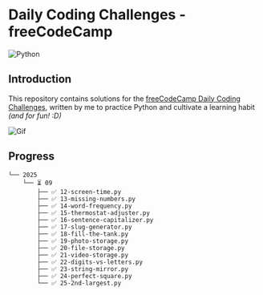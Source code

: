 # Daily Coding Challenges - freeCodeCamp

![Python](https://img.shields.io/badge/Python-FFD43B?style=for-the-badge&logo=python&logoColor=blue)

## Introduction

This repository contains solutions for the [freeCodeCamp Daily Coding Challenges](https://www.freecodecamp.org/learn/daily-coding-challenge/archive), written by me to practice Python and cultivate a learning habit *(and for fun! :D)*

![Gif](https://giffiles.alphacoders.com/297/2970.gif)

## Progress

```
└── 2025
    └── ⏳ 09
        ├── ✅ 12-screen-time.py
        ├── ✅ 13-missing-numbers.py
        ├── ✅ 14-word-frequency.py
        ├── ✅ 15-thermostat-adjuster.py
        ├── ✅ 16-sentence-capitalizer.py
        ├── ✅ 17-slug-generator.py
        ├── ✅ 18-fill-the-tank.py
        ├── ✅ 19-photo-storage.py
        ├── ✅ 20-file-storage.py
        ├── ✅ 21-video-storage.py
        ├── ✅ 22-digits-vs-letters.py
        ├── ✅ 23-string-mirror.py
        ├── ✅ 24-perfect-square.py
        └── ✅ 25-2nd-largest.py
```